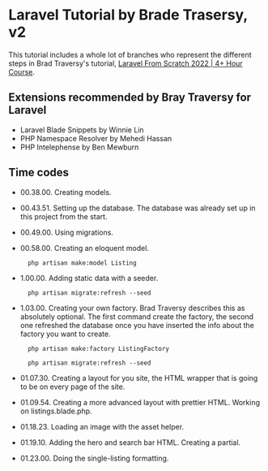 # Laravel Tutorial by Brade Trasersy, v2

This tutorial includes a whole lot of branches who represent the different steps in Brad Traversy's tutorial, [Laravel From Scratch 2022 | 4+ Hour Course](https://www.youtube.com/watch?v=MYyJ4PuL4pY).

## Extensions recommended by Bray Traversy for Laravel

- Laravel Blade Snippets by Winnie Lin
- PHP Namespace Resolver by Mehedi Hassan
- PHP Intelephense by Ben Mewburn

## Time codes

- 00.38.00. Creating models.
- 00.43.51. Setting up the database. The database was already set up in this project from the start.
- 00.49.00. Using migrations.
- 00.58.00. Creating an eloquent model.

        php artisan make:model Listing

- 1.00.00. Adding static data with a seeder.

        php artisan migrate:refresh --seed

- 1.03.00. Creating your own factory. Brad Traversy describes this as absolutely optional. The first command create the factory, the second one refreshed the database once you have inserted the info about the factory you want to create.

        php artisan make:factory ListingFactory

        php artisan migrate:refresh --seed

- 01.07.30. Creating a layout for you site, the HTML wrapper that is going to be on every page of the site.

- 01.09.54. Creating a more advanced layout with prettier HTML. Working on listings.blade.php.

- 01.18.23. Loading an image with the asset helper.

- 01.19.10. Adding the hero and search bar HTML. Creating a partial.

- 01.23.00. Doing the single-listing formatting.